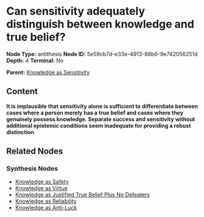 # Can sensitivity adequately distinguish between knowledge and true belief?

**Node Type:** antithesis
**Node ID:** 5e59cb7d-e33e-4913-88b6-9e742056251d
**Depth:** 4
**Terminal:** No

**Parent:** [Knowledge as Sensitivity](knowledge-as-sensitivity-synthesis-1738ce48-90fb-4893-b2db-0e9507c85fd2.md)

## Content

**It is implausible that sensitivity alone is sufficient to differentiate between cases where a person merely has a true belief and cases where they genuinely possess knowledge. Separate success and sensitivity without additional epistemic conditions seem inadequate for providing a robust distinction**

## Related Nodes

### Synthesis Nodes

- [Knowledge as Safety](knowledge-as-safety-synthesis-c9ec119a-81cf-4543-babf-b90a7e7633ba.md)
- [Knowledge as Virtue](knowledge-as-virtue-synthesis-a037d35e-50a3-4fd8-8366-8a8d34a26112.md)
- [Knowledge as Justified True Belief Plus No Defeaters](knowledge-as-justified-true-belief-plus-no-defeaters-synthesis-dfe8adab-6517-4a98-a4ec-c57aa28e2f4b.md)
- [Knowledge as Reliability](knowledge-as-reliability-synthesis-358b3379-7bf3-43f5-8cf0-36dc12088b70.md)
- [Knowledge as Anti-Luck](knowledge-as-anti-luck-synthesis-67e7a77f-a530-4b8e-abd3-c0bd9c1f6358.md)
